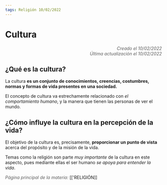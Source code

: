 ```yaml
---
tags: Religión 10/02/2022
---
```


# Cultura
<div style="text-align: right; opacity: 0.7; font-style: italic;">Creado el 10/02/2022</div>
<div style="text-align: right; opacity: 0.7; font-style: italic;">Última actualización el 10/02/2022</div>

## ¿Qué es la cultura?

La cultura **es un conjunto de conocimientos, creencias, costumbres, normas y formas de vida presentes en una sociedad.**

El concepto de cultura va estrechamente relacionado con *el comportamiento humano*, y la manera que tienen las personas de ver el mundo.

## ¿Cómo influye la cultura en la percepción de la vida?

El objetivo de la cultura es, precisamente, **proporcionar un punto de vista** acerca del propósito y de la misión de la vida.

Temas como la religión son parte *muy importante* de la cultura en este aspecto, pues mediante ellas el ser humano *se apoya para  entender la vida*.

<span style="opacity: 0.7; font-style: italic;">Página principal de la materia:</span> [['RELIGIÓN]]